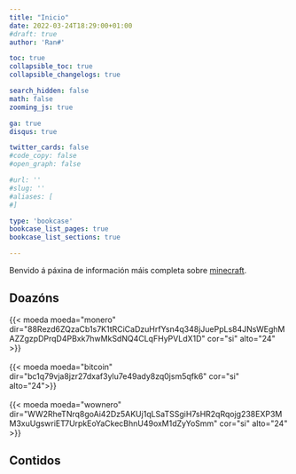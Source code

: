 ```yaml
---
title: "Inicio"
date: 2022-03-24T18:29:00+01:00
#draft: true
author: 'Ran#'

toc: true
collapsible_toc: true
collapsible_changelogs: true

search_hidden: false
math: false
zooming_js: true

ga: true
disqus: true

twitter_cards: false
#code_copy: false
#open_graph: false

#url: ''
#slug: ''
#aliases: [
#]

type: 'bookcase'
bookcase_list_pages: true
bookcase_list_sections: true

---
```


Benvido á páxina de información máis completa sobre <a href="https://www.minecraft.net/" target="_blank">minecraft</a>.

## Doazóns

{{< moeda moeda="monero" dir="88Rezd6ZQzaCb1s7K1tRCiCaDzuHrfYsn4q348jJuePpLs84JNsWEghMAZZgzpDPrqD4PBxk7hwMkSdNQ4CLqFHyPVLdX1D" cor="si" alto="24" >}}
<br>
<br>
{{< moeda moeda="bitcoin" dir="bc1q79vja8jzr27dxaf3ylu7e49ady8zq0jsm5qfk6" cor="si" alto="24">}}
<br>
<br>
{{< moeda moeda="wownero" dir="WW2RheTNrq8goAi42Dz5AKUj1qLSaTSSgiH7sHR2qRqojg238EXP3MM3xuUgswriET7UrpkEoYaCkecBhnU49oxM1dZyYoSmm" cor="si" alto="24" >}}

## Contidos
